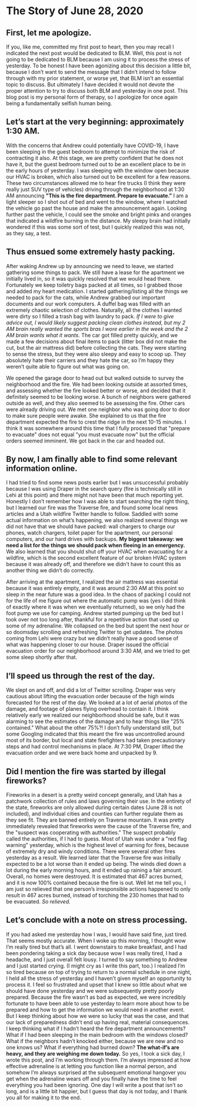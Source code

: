 # The Story of June 28, 2020
## First, let me apologize.
If you, like me, committed my first post to heart, then you may recall I indicated the next post would be dedicated to BLM. Well, this post is not going to be dedicated to BLM because I am using it to process the stress of yesterday. To be honest I have been agonizing about this decision a little bit, because I don’t want to send the message that I didn’t intend to follow through with my prior statement, or worse yet, that BLM isn’t an essential topic to discuss. But ultimately I have decided it would not devote the proper attention to try to discuss both BLM and yesterday in one post. This blog post is my personal form of therapy, so I apologize for once again being a fundamentally selfish human being.
## Let’s start at the very beginning: approximately 1:30 AM.
With the concerns that Andrew could potentially have COVID-19, I have been sleeping in the guest bedroom to attempt to minimize the risk of contracting it also. At this stage, we are pretty confident that he does not have it, but the guest bedroom turned out to be an excellent place to be in the early hours of yesterday. I was sleeping with the window open because our HVAC is broken, which also turned out to be excellent for a few reasons. These two circumstances allowed me to hear fire trucks (I think they were really just SUV type of vehicles) driving through the neighborhood at 1:30 AM announcing **"This is the fire department. Prepare to evacuate.”** I am a light sleeper so I shot out of bed and went to the window, where I watched the vehicle go past the house and make the announcement again. Looking further past the vehicle, I could see the smoke and bright pinks and oranges that indicated a wildfire burning in the distance. My sleepy brain had initially wondered if this was some sort of test, but I quickly realized this was not, as they say, a test.
## Thus ensued some extremely hasty packing.
After waking Andrew up by announcing we need to leave, we started gathering some things to pack. We still have a lease for the apartment we initially lived in, so it was quickly resolved that we would head there. Fortunately we keep toiletry bags packed at all times, so I grabbed those and added my heart medication. I started gathering/listing all the things we needed to pack for the cats, while Andrew grabbed our important documents and our work computers. A duffel bag was filled with an extremely chaotic selection of clothes. Naturally, all the clothes I wanted were dirty so I filled a trash bag with laundry to pack. *If I were to give advice out, I would likely suggest packing clean clothes instead, but my 2 AM brain really wanted the sports bras I wore earlier in the week and the 2 AM brain wants what it wants.* The car got filled pretty quickly, and we made a few decisions about final items to pack (litter box did not make the cut, but the air mattress did) before collecting the cats. They were starting to sense the stress, but they were also sleepy and easy to scoop up. They absolutely hate their carriers and they hate the car, so I’m happy they weren’t quite able to figure out what was going on. 

We opened the garage door to head out but walked outside to survey the neighborhood and the fire. We had been looking outside at assorted times, and assessing whether the fire looked better or worse, and decided that it definitely seemed to be looking worse. A bunch of neighbors were gathered outside as well, and they also seemed to be assessing the fire. Other cars were already driving out. We met one neighbor who was going door to door to make sure people were awake. She explained to us that the fire department expected the fire to crest the ridge in the next 10-15 minutes. I think it was somewhere around this time that I fully processed that "prepare to evacuate" does not equal "you must evacuate now" but the official orders seemed imminent. We got back in the car and headed out.
## By now, I am finally able to find some relevant information online.
I had tried to find some news posts earlier but I was unsuccessful probably because I was using Draper in the search query (fire is technically still in Lehi at this point) and there might not have been that much reporting yet. Honestly I don’t remember how I was able to start searching the right thing, but I learned our fire was the Traverse fire, and found some local news articles and a Utah wildfire Twitter handle to follow. Saddled with some actual information on what’s happening, we also realized several things we did not have that we should have packed: wall chargers to charge our phones, watch chargers, toilet paper for the apartment, our personal computers, and our hard drives with backups. **My biggest takeaway: we need a list for the things we should pack when fleeing in an emergency.** We also learned that you should shut off your HVAC when evacuating for a wildfire, which is the second excellent feature of our broken HVAC system because it was already off, and therefore we didn’t have to count this as another thing we didn’t do correctly. 

After arriving at the apartment, I realized the air mattress was essential because it was entirely empty, and it was around 2:30 AM at this point so sleep in the near future was a good idea. In the chaos of packing I could not for the life of me figure out where the automatic pump was (yes I did think of exactly where it was when we eventually returned), so we only had the foot pump we use for camping. Andrew started pumping up the bed but I took over not too long after, thankful for a repetitive action that used up some of my adrenaline. We collapsed on the bed but spent the next hour or so doomsday scrolling and refreshing Twitter to get updates. The photos coming from Lehi were crazy but we didn’t really have a good sense of what was happening closer to our house. Draper issued the official evacuation order for our neighborhood around 3:30 AM, and we tried to get some sleep shortly after that.
## I’ll speed us through the rest of the day.
We slept on and off, and did a lot of Twitter scrolling. Draper was very cautious about lifting the evacuation order because of the high winds forecasted for the rest of the day. We looked at a lot of aerial photos of the damage, and footage of planes flying overhead to contain it. I think relatively early we realized our neighborhood should be safe, but it was alarming to see the estimates of the damage and to hear things like "25% contained." What about the other 75%?! I don’t fully understand still, but some Googling indicated that this meant the fire was uncontrolled around most of its border, but local and state firefighters had taken precautionary steps and had control mechanisms in place. At 7:30 PM, Draper lifted the evacuation order and we were back home and unpacked by 9.
## Did I mention the fire was started by illegal fireworks?
Fireworks in a desert is a pretty weird concept generally, and Utah has a patchwork collection of rules and laws governing their use. In the entirety of the state, fireworks are only allowed during certain dates (June 28 is not included), and individual cities and counties can further regulate them as they see fit. They are banned entirely on Traverse mountain. It was pretty immediately revealed that fireworks were the cause of the Traverse fire, and the "suspect was cooperating with authorities." The suspect probably called the authorities, if I had to guess. Most of Utah was under a "red flag warning" yesterday, which is the highest level of warning for fires, because of extremely dry and windy conditions. There were several other fires yesterday as a result. We learned later that the Traverse fire was initially expected to be a lot worse than it ended up being. The winds died down a lot during the early morning hours, and it ended up raining a fair amount. Overall, no homes were destroyed. It is estimated that 467 acres burned, and it is now 100% contained because the fire is out. Well let me tell you, I am just so relieved that one person’s irresponsible actions happened to only result in 467 acres burned, instead of torching the 230 homes that had to be evacuated. *So relieved.*
## Let’s conclude with a note on stress processing.
If you had asked me yesterday how I was, I would have said fine, just tired. That seems mostly accurate. When I woke up this morning, I thought wow I’m really tired but that’s all. I went downstairs to make breakfast, and I had been pondering taking a sick day because wow I was really tired, I had a headache, and I just overall felt lousy. I turned to say something to Andrew and I just started crying. (I might cry as I write this part, too.) I realized I’m so tired because on top of trying to return to a normal schedule in one night, I held all the stress of yesterday and I haven’t given myself an opportunity to process it. I feel so frustrated and upset that I knew so little about what we should have done yesterday and we were subsequently pretty poorly prepared. Because the fire wasn’t as bad as expected, we were incredibly fortunate to have been able to use yesterday to learn more about how to be prepared and how to get the information we would need in another event. But I keep thinking about how we were so lucky that was the case, and that our lack of preparedness didn’t end up having real, material consequences. I keep thinking what if I hadn’t heard the fire department announcements? What if I had been sleeping in the main bedroom with the windows closed? What if the neighbors hadn’t knocked either, because we are new and no one knows us? What if everything had burned down? **The what-if’s are heavy, and they are weighing me down today.** So yes, I took a sick day, I wrote this post, and I’m working through them. I’m always impressed at how effective adrenaline is at letting you function like a normal person, and somehow I’m always surprised at the subsequent emotional hangover you get when the adrenaline wears off and you finally have the time to feel everything you had been ignoring. One day I will write a post that isn’t so long, and is a little bit happier, but I guess that day is not today, and I thank you all for making it to the end.

